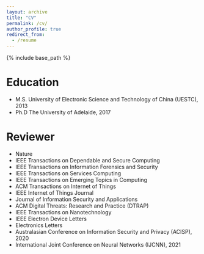 ```yaml
---
layout: archive
title: "CV"
permalink: /cv/
author_profile: true
redirect_from:
  - /resume
---
```


{% include base_path %}

Education
======
* M.S. University of Electronic Science and Technology of China (UESTC), 2013
* Ph.D The University of Adelaide, 2017

Reviewer
======
* Nature
* IEEE Transactions on Dependable and Secure Computing
* IEEE Transactions on Information Forensics and Security
* IEEE Transactions on Services Computing
* IEEE Transactions on Emerging Topics in Computing
* ACM Transactions on Internet of Things 
* IEEE Internet of Things Journal
* Journal of Information Security and Applications
* ACM Digital Threats: Research and Practice (DTRAP)
* IEEE Transactions on Nanotechnology
* IEEE Electron Device Letters
* Electronics Letters
* Australasian Conference on Information Security and Privacy (ACISP), 2020
* International Joint Conference on Neural Networks (IJCNN), 2021


